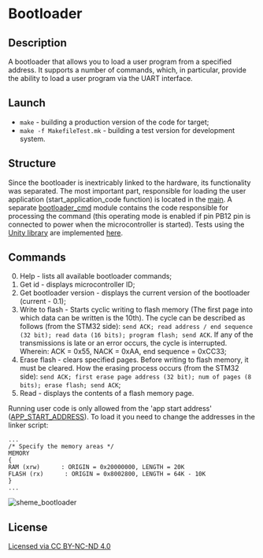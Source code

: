 # Bootloader
## Description
A bootloader that allows you to load a user program from a specified address. It supports a number of commands, which, in particular, provide the ability to load a user program via the UART interface.

## Launch
* ```make``` - building a production version of the code for target;
* ```make -f MakefileTest.mk``` - building a test version for development system.

## Structure
Since the bootloader is inextricably linked to the hardware, its functionality was separated. The most important part, responsible for loading the user application (start_application_code function) is located in the [main](https://github.com/MatveyMelnikov/Bootloader/blob/master/Core/Src/main.c). 
A separate [bootloader_cmd](https://github.com/MatveyMelnikov/Bootloader/tree/master/External/bootloader) module contains the code responsible for processing the command (this operating mode is enabled if pin PB12 pin is connected to power when the microcontroller is started).
Tests using the [Unity library]([https://github.com/MatveyMelnikov/EEPROM_Driver/tree/master/External/Unity-2.5.2](https://github.com/MatveyMelnikov/Bootloader/tree/master/External/Unity-2.5.2)) 
are implemented [here]([https://github.com/MatveyMelnikov/EEPROM_Driver/tree/master/Tests](https://github.com/MatveyMelnikov/Bootloader/tree/master/Tests)https://github.com/MatveyMelnikov/Bootloader/tree/master/Tests).

## Commands
0. Help - lists all available bootloader commands;
1. Get id - displays microcontroller ID;
2. Get bootloader version - displays the current version of the bootloader (current - 0.1);
3. Write to flash - Starts cyclic writing to flash memory (The first page into which data can be written is the 10th). The cycle can be described as follows (from the STM32 side):
```send ACK; read address / end sequence (32 bit); read data (16 bits); program flash; send ACK```. If any of the transmissions is late or an error occurs, the cycle is interrupted.
Wherein: ACK = 0x55, NACK = 0xAA, end sequence = 0xCC33;
4. Erase flash - clears specified pages. Before writing to flash memory, it must be cleared. How the erasing process occurs (from the STM32 side): ```send ACK; first erase page address (32 bit); num of pages (8 bits); erase flash; send ACK```;
5. Read - displays the contents of a flash memory page.

Running user code is only allowed from the 'app start address' ([APP_START_ADDRESS](https://github.com/MatveyMelnikov/Bootloader/blob/master/External/bootloader/Inc/bootloader_defs.h)). To load it you need to change the addresses in the linker script:
```
...
/* Specify the memory areas */
MEMORY
{
RAM (xrw)      : ORIGIN = 0x20000000, LENGTH = 20K
FLASH (rx)      : ORIGIN = 0x8002800, LENGTH = 64K - 10K
}
...
```

![sheme_bootloader](https://github.com/MatveyMelnikov/Bootloader/assets/55649891/d02f3fb2-c2aa-4f95-845a-af110fa38f6e)


## License

[Licensed via CC BY-NC-ND 4.0](https://creativecommons.org/licenses/by-nc-nd/4.0/)
